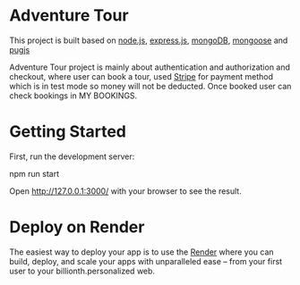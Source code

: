 # Adventure Tour

This project is built based on [node.js](https://nodejs.org/en), [express.js](https://expressjs.com/), [mongoDB](https://www.mongodb.com/), [mongoose](https://mongoosejs.com/) and [pugjs](https://pugjs.org/api/getting-started.html)

Adventure Tour project is mainly about authentication and authorization and checkout, where user can book a tour, used [Stripe](https://stripe.com/in) for payment method which is in test mode so money will not be deducted. Once booked user can check bookings in MY BOOKINGS.

# Getting Started

First, run the development server:

npm run start

Open http://127.0.0.1:3000/ with your browser to see the result.

# Deploy on Render

The easiest way to deploy your app is to use the [Render](https://render.com/) where you can build, deploy, and scale your apps with unparalleled ease – from your first user to your billionth.personalized web.
